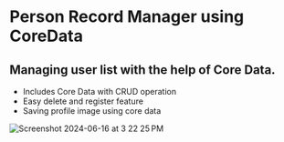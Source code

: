 # Person Record Manager using CoreData

## Managing user list with the help of Core Data.
+ Includes Core Data with CRUD operation
+ Easy delete and register feature
+ Saving profile image using core data

![Screenshot 2024-06-16 at 3 22 25 PM](https://github.com/Dr-Groot/PersonRecord_CoreData/assets/63160825/8cf04aab-8e03-4c9d-9f53-12083eb6d83a)
